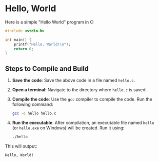 # Hello, World

Here is a simple "Hello World" program in C:

```c
#include <stdio.h>

int main() {
    printf("Hello, World!\n");
    return 0;
}
```

## Steps to Compile and Build

1. **Save the code**: Save the above code in a file named `hello.c`.

2. **Open a terminal**: Navigate to the directory where `hello.c` is saved.

3. **Compile the code**: Use the `gcc` compiler to compile the code. Run the following command:
   ```sh
   gcc -o hello hello.c
   ```

4. **Run the executable**: After compilation, an executable file named `hello` (or `hello.exe` on Windows) will be created. Run it using:
   ```sh
   ./hello
   ```

This will output:
```
Hello, World!
```